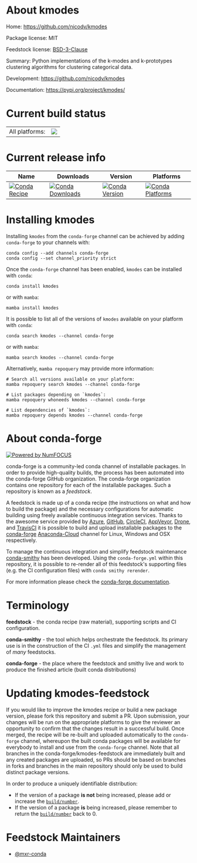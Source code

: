 About kmodes
============

Home: https://github.com/nicodv/kmodes

Package license: MIT

Feedstock license: [BSD-3-Clause](https://github.com/conda-forge/kmodes-feedstock/blob/main/LICENSE.txt)

Summary: Python implementations of the k-modes and k-prototypes clustering algorithms for clustering categorical data.

Development: https://github.com/nicodv/kmodes

Documentation: https://pypi.org/project/kmodes/

Current build status
====================


<table><tr><td>All platforms:</td>
    <td>
      <a href="https://dev.azure.com/conda-forge/feedstock-builds/_build/latest?definitionId=9429&branchName=main">
        <img src="https://dev.azure.com/conda-forge/feedstock-builds/_apis/build/status/kmodes-feedstock?branchName=main">
      </a>
    </td>
  </tr>
</table>

Current release info
====================

| Name | Downloads | Version | Platforms |
| --- | --- | --- | --- |
| [![Conda Recipe](https://img.shields.io/badge/recipe-kmodes-green.svg)](https://anaconda.org/conda-forge/kmodes) | [![Conda Downloads](https://img.shields.io/conda/dn/conda-forge/kmodes.svg)](https://anaconda.org/conda-forge/kmodes) | [![Conda Version](https://img.shields.io/conda/vn/conda-forge/kmodes.svg)](https://anaconda.org/conda-forge/kmodes) | [![Conda Platforms](https://img.shields.io/conda/pn/conda-forge/kmodes.svg)](https://anaconda.org/conda-forge/kmodes) |

Installing kmodes
=================

Installing `kmodes` from the `conda-forge` channel can be achieved by adding `conda-forge` to your channels with:

```
conda config --add channels conda-forge
conda config --set channel_priority strict
```

Once the `conda-forge` channel has been enabled, `kmodes` can be installed with `conda`:

```
conda install kmodes
```

or with `mamba`:

```
mamba install kmodes
```

It is possible to list all of the versions of `kmodes` available on your platform with `conda`:

```
conda search kmodes --channel conda-forge
```

or with `mamba`:

```
mamba search kmodes --channel conda-forge
```

Alternatively, `mamba repoquery` may provide more information:

```
# Search all versions available on your platform:
mamba repoquery search kmodes --channel conda-forge

# List packages depending on `kmodes`:
mamba repoquery whoneeds kmodes --channel conda-forge

# List dependencies of `kmodes`:
mamba repoquery depends kmodes --channel conda-forge
```


About conda-forge
=================

[![Powered by
NumFOCUS](https://img.shields.io/badge/powered%20by-NumFOCUS-orange.svg?style=flat&colorA=E1523D&colorB=007D8A)](https://numfocus.org)

conda-forge is a community-led conda channel of installable packages.
In order to provide high-quality builds, the process has been automated into the
conda-forge GitHub organization. The conda-forge organization contains one repository
for each of the installable packages. Such a repository is known as a *feedstock*.

A feedstock is made up of a conda recipe (the instructions on what and how to build
the package) and the necessary configurations for automatic building using freely
available continuous integration services. Thanks to the awesome service provided by
[Azure](https://azure.microsoft.com/en-us/services/devops/), [GitHub](https://github.com/),
[CircleCI](https://circleci.com/), [AppVeyor](https://www.appveyor.com/),
[Drone](https://cloud.drone.io/welcome), and [TravisCI](https://travis-ci.com/)
it is possible to build and upload installable packages to the
[conda-forge](https://anaconda.org/conda-forge) [Anaconda-Cloud](https://anaconda.org/)
channel for Linux, Windows and OSX respectively.

To manage the continuous integration and simplify feedstock maintenance
[conda-smithy](https://github.com/conda-forge/conda-smithy) has been developed.
Using the ``conda-forge.yml`` within this repository, it is possible to re-render all of
this feedstock's supporting files (e.g. the CI configuration files) with ``conda smithy rerender``.

For more information please check the [conda-forge documentation](https://conda-forge.org/docs/).

Terminology
===========

**feedstock** - the conda recipe (raw material), supporting scripts and CI configuration.

**conda-smithy** - the tool which helps orchestrate the feedstock.
                   Its primary use is in the construction of the CI ``.yml`` files
                   and simplify the management of *many* feedstocks.

**conda-forge** - the place where the feedstock and smithy live and work to
                  produce the finished article (built conda distributions)


Updating kmodes-feedstock
=========================

If you would like to improve the kmodes recipe or build a new
package version, please fork this repository and submit a PR. Upon submission,
your changes will be run on the appropriate platforms to give the reviewer an
opportunity to confirm that the changes result in a successful build. Once
merged, the recipe will be re-built and uploaded automatically to the
`conda-forge` channel, whereupon the built conda packages will be available for
everybody to install and use from the `conda-forge` channel.
Note that all branches in the conda-forge/kmodes-feedstock are
immediately built and any created packages are uploaded, so PRs should be based
on branches in forks and branches in the main repository should only be used to
build distinct package versions.

In order to produce a uniquely identifiable distribution:
 * If the version of a package **is not** being increased, please add or increase
   the [``build/number``](https://docs.conda.io/projects/conda-build/en/latest/resources/define-metadata.html#build-number-and-string).
 * If the version of a package **is** being increased, please remember to return
   the [``build/number``](https://docs.conda.io/projects/conda-build/en/latest/resources/define-metadata.html#build-number-and-string)
   back to 0.

Feedstock Maintainers
=====================

* [@mxr-conda](https://github.com/mxr-conda/)

